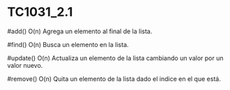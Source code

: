 # TC1031_2.1

#add()
O(n)
Agrega un elemento al final de la lista.

#find()
O(n)
Busca un elemento en la lista.

#update()
O(n)
Actualiza un elemento de la lista cambiando un valor por un valor nuevo.

#remove()
O(n)
Quita un elemento de la lista dado el indice en el que está.
